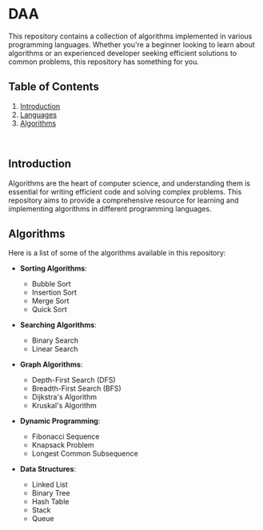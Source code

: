 # DAA


This repository contains a collection of algorithms implemented in various programming languages. Whether you're a beginner looking to learn about algorithms or an experienced developer seeking efficient solutions to common problems, this repository has something for you.

## Table of Contents

1. [Introduction](#introduction)
2. [Languages](#languages)
3. [Algorithms](#algorithms)

$~~~$
## Introduction

Algorithms are the heart of computer science, and understanding them is essential for writing efficient code and solving complex problems. This repository aims to provide a comprehensive resource for learning and implementing algorithms in different programming languages.
$~~~$

## Algorithms

Here is a list of some of the algorithms available in this repository:

- **Sorting Algorithms**:
  - Bubble Sort
  - Insertion Sort
  - Merge Sort
  - Quick Sort

- **Searching Algorithms**:
  - Binary Search
  - Linear Search

- **Graph Algorithms**:
  - Depth-First Search (DFS)
  - Breadth-First Search (BFS)
  - Dijkstra's Algorithm
  - Kruskal's Algorithm

- **Dynamic Programming**:
  - Fibonacci Sequence
  - Knapsack Problem
  - Longest Common Subsequence

- **Data Structures**:
  - Linked List
  - Binary Tree
  - Hash Table
  - Stack
  - Queue



